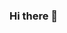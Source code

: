 ### Hi there 👋

<!--
**Blass2000/Blass2000** is a ✨ _special_ ✨ repository because its `README.md` (this file) appears on your GitHub profile.

Here are some ideas to get you started:

- 🔭 I’m currently working on ...
- 🌱 I’m currently learning ...
- 👯 I’m looking to collaborate on ...
- 🤔 I’m looking for help with ...
💬 Ask me about ...
Project Mangement, Product Management, IT management and using technoogy to chaange the world. 
- 📫 How to reach me: ...
- 😄 Pronouns: ...
- ⚡ Fun fact: ...
-->
